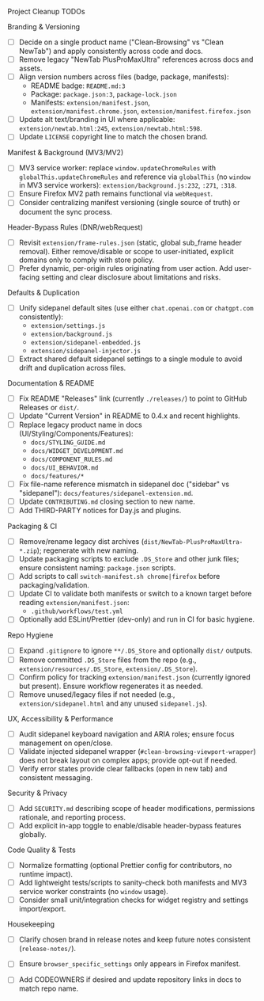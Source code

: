 Project Cleanup TODOs

Branding & Versioning
- [ ] Decide on a single product name ("Clean-Browsing" vs "Clean NewTab") and apply consistently across code and docs.
- [ ] Remove legacy "NewTab PlusProMaxUltra" references across docs and assets.
- [ ] Align version numbers across files (badge, package, manifests):
  - README badge: `README.md:3`
  - Package: `package.json:3`, `package-lock.json`
  - Manifests: `extension/manifest.json`, `extension/manifest.chrome.json`, `extension/manifest.firefox.json`
- [ ] Update alt text/branding in UI where applicable: `extension/newtab.html:245`, `extension/newtab.html:598`.
- [ ] Update `LICENSE` copyright line to match the chosen brand.

Manifest & Background (MV3/MV2)
- [ ] MV3 service worker: replace `window.updateChromeRules` with `globalThis.updateChromeRules` and reference via `globalThis` (no `window` in MV3 service workers): `extension/background.js:232`, `:271`, `:318`.
- [ ] Ensure Firefox MV2 path remains functional via `webRequest`.
- [ ] Consider centralizing manifest versioning (single source of truth) or document the sync process.

Header-Bypass Rules (DNR/webRequest)
- [ ] Revisit `extension/frame-rules.json` (static, global sub_frame header removal). Either remove/disable or scope to user-initiated, explicit domains only to comply with store policy.
- [ ] Prefer dynamic, per-origin rules originating from user action. Add user-facing setting and clear disclosure about limitations and risks.

Defaults & Duplication
- [ ] Unify sidepanel default sites (use either `chat.openai.com` or `chatgpt.com` consistently):
  - `extension/settings.js`
  - `extension/background.js`
  - `extension/sidepanel-embedded.js`
  - `extension/sidepanel-injector.js`
- [ ] Extract shared default sidepanel settings to a single module to avoid drift and duplication across files.

Documentation & README
- [ ] Fix README "Releases" link (currently `./releases/`) to point to GitHub Releases or `dist/`.
- [ ] Update "Current Version" in README to 0.4.x and recent highlights.
- [ ] Replace legacy product name in docs (UI/Styling/Components/Features):
  - `docs/STYLING_GUIDE.md`
  - `docs/WIDGET_DEVELOPMENT.md`
  - `docs/COMPONENT_RULES.md`
  - `docs/UI_BEHAVIOR.md`
  - `docs/features/*`
- [ ] Fix file-name reference mismatch in sidepanel doc ("sidebar" vs "sidepanel"): `docs/features/sidepanel-extension.md`.
- [ ] Update `CONTRIBUTING.md` closing section to new name.
- [ ] Add THIRD-PARTY notices for Day.js and plugins.

Packaging & CI
- [ ] Remove/rename legacy dist archives (`dist/NewTab-PlusProMaxUltra-*.zip`); regenerate with new naming.
- [ ] Update packaging scripts to exclude `.DS_Store` and other junk files; ensure consistent naming: `package.json` scripts.
- [ ] Add scripts to call `switch-manifest.sh chrome|firefox` before packaging/validation.
- [ ] Update CI to validate both manifests or switch to a known target before reading `extension/manifest.json`:
  - `.github/workflows/test.yml`
- [ ] Optionally add ESLint/Prettier (dev-only) and run in CI for basic hygiene.

Repo Hygiene
- [ ] Expand `.gitignore` to ignore `**/.DS_Store` and optionally `dist/` outputs.
- [ ] Remove committed `.DS_Store` files from the repo (e.g., `extension/resources/.DS_Store`, `extension/.DS_Store`).
- [ ] Confirm policy for tracking `extension/manifest.json` (currently ignored but present). Ensure workflow regenerates it as needed.
- [ ] Remove unused/legacy files if not needed (e.g., `extension/sidepanel.html` and any unused `sidepanel.js`).

UX, Accessibility & Performance
- [ ] Audit sidepanel keyboard navigation and ARIA roles; ensure focus management on open/close.
- [ ] Validate injected sidepanel wrapper (`#clean-browsing-viewport-wrapper`) does not break layout on complex apps; provide opt-out if needed.
- [ ] Verify error states provide clear fallbacks (open in new tab) and consistent messaging.

Security & Privacy
- [ ] Add `SECURITY.md` describing scope of header modifications, permissions rationale, and reporting process.
- [ ] Add explicit in-app toggle to enable/disable header-bypass features globally.

Code Quality & Tests
- [ ] Normalize formatting (optional Prettier config for contributors, no runtime impact).
- [ ] Add lightweight tests/scripts to sanity-check both manifests and MV3 service worker constraints (no `window` usage).
- [ ] Consider small unit/integration checks for widget registry and settings import/export.

Housekeeping
- [ ] Clarify chosen brand in release notes and keep future notes consistent (`release-notes/`).
- [ ] Ensure `browser_specific_settings` only appears in Firefox manifest.
- [ ] Add CODEOWNERS if desired and update repository links in docs to match repo name.

